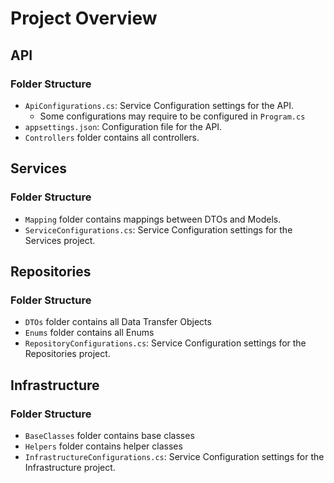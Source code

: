﻿# Project Overview

## API

### Folder Structure
- `ApiConfigurations.cs`: Service Configuration settings for the API.
    - Some configurations may require to be configured in `Program.cs` 
- `appsettings.json`: Configuration file for the API.
- `Controllers` folder contains all controllers.

## Services

### Folder Structure
- `Mapping` folder contains mappings between DTOs and Models.
- `ServiceConfigurations.cs`: Service Configuration settings for the Services project.

## Repositories

### Folder Structure
- `DTOs` folder contains all Data Transfer Objects
- `Enums` folder contains all Enums
- `RepositoryConfigurations.cs`: Service Configuration settings for the Repositories project.


## Infrastructure

### Folder Structure
- `BaseClasses` folder contains base classes 
- `Helpers` folder contains helper classes
- `InfrastructureConfigurations.cs`: Service Configuration settings for the Infrastructure project.


